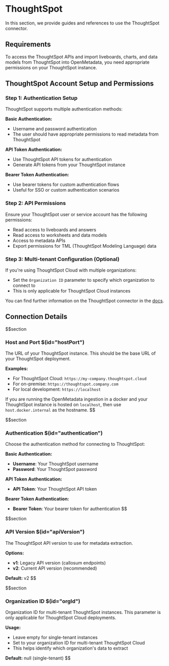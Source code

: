 # ThoughtSpot

In this section, we provide guides and references to use the ThoughtSpot connector.

## Requirements

To access the ThoughtSpot APIs and import liveboards, charts, and data models from ThoughtSpot into OpenMetadata, you need appropriate permissions on your ThoughtSpot instance.

## ThoughtSpot Account Setup and Permissions

### Step 1: Authentication Setup

ThoughtSpot supports multiple authentication methods:

**Basic Authentication:**
- Username and password authentication
- The user should have appropriate permissions to read metadata from ThoughtSpot

**API Token Authentication:**
- Use ThoughtSpot API tokens for authentication
- Generate API tokens from your ThoughtSpot instance

**Bearer Token Authentication:**
- Use bearer tokens for custom authentication flows
- Useful for SSO or custom authentication scenarios

### Step 2: API Permissions

Ensure your ThoughtSpot user or service account has the following permissions:
- Read access to liveboards and answers
- Read access to worksheets and data models
- Access to metadata APIs
- Export permissions for TML (ThoughtSpot Modeling Language) data

### Step 3: Multi-tenant Configuration (Optional)

If you're using ThoughtSpot Cloud with multiple organizations:
- Set the `Organization ID` parameter to specify which organization to connect to
- This is only applicable for ThoughtSpot Cloud instances

You can find further information on the ThoughtSpot connector in the [docs](https://docs.open-metadata.org/connectors/dashboard/thoughtspot).

## Connection Details

$$section
### Host and Port $(id="hostPort")

The URL of your ThoughtSpot instance. This should be the base URL of your ThoughtSpot deployment.

**Examples:**
- For ThoughtSpot Cloud: `https://my-company.thoughtspot.cloud`
- For on-premise: `https://thoughtspot.company.com`
- For local development: `https://localhost`

If you are running the OpenMetadata ingestion in a docker and your ThoughtSpot instance is hosted on `localhost`, then use `host.docker.internal` as the hostname.
$$

$$section
### Authentication $(id="authentication")

Choose the authentication method for connecting to ThoughtSpot:

**Basic Authentication:**
- **Username**: Your ThoughtSpot username
- **Password**: Your ThoughtSpot password

**API Token Authentication:**
- **API Token**: Your ThoughtSpot API token

**Bearer Token Authentication:**
- **Bearer Token**: Your bearer token for authentication
$$

$$section
### API Version $(id="apiVersion")

The ThoughtSpot API version to use for metadata extraction.

**Options:**
- **v1**: Legacy API version (callosum endpoints)
- **v2**: Current API version (recommended)

**Default:** v2
$$

$$section
### Organization ID $(id="orgId")

Organization ID for multi-tenant ThoughtSpot instances. This parameter is only applicable for ThoughtSpot Cloud deployments.

**Usage:**
- Leave empty for single-tenant instances
- Set to your organization ID for multi-tenant ThoughtSpot Cloud
- This helps identify which organization's data to extract

**Default:** null (single-tenant)
$$
